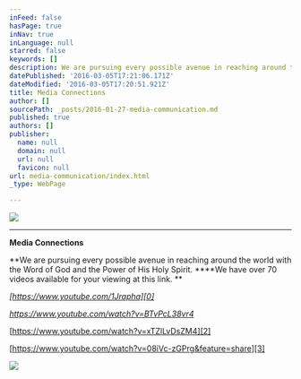 ```yaml
---
inFeed: false
hasPage: true
inNav: true
inLanguage: null
starred: false
keywords: []
description: We are pursuing every possible avenue in reaching around the world with the Word of God and the Power of His Holy Spirit.
datePublished: '2016-03-05T17:21:06.171Z'
dateModified: '2016-03-05T17:20:51.921Z'
title: Media Connections
author: []
sourcePath: _posts/2016-01-27-media-communication.md
published: true
authors: []
publisher:
  name: null
  domain: null
  url: null
  favicon: null
url: media-communication/index.html
_type: WebPage

---
```

![](https://s3-us-west-2.amazonaws.com/the-grid-img/p/24dddf645ffc7c8b29cbde8d7835df94a89008ac.jpg)

****

**Media Connections**

**We are pursuing every possible avenue in reaching around the world with the Word of God and the Power of His Holy Spirit. ****We have over 70 videos available for your viewing at this link. **

_[https://www.youtube.com/1Jrapha][0]_

_[https://www.youtube.com/watch?v=BTvPcL38vr4 ][1]_

[https://www.youtube.com/watch?v=xTZlLvDsZM4][2]

[https://www.youtube.com/watch?v=08iVc-zGPrg&feature=share][3]

[][3]

[][3]

[][2]
![](https://the-grid-user-content.s3-us-west-2.amazonaws.com/4619abe8-f83e-4fcf-a064-35c8d592b05c.png)

[0]: https://www.youtube.com/1Jrapha
[1]: https://www.youtube.com/watch?v=BTvPcL38vr4
[2]: https://www.youtube.com/watch?v=xTZlLvDsZM4
[3]: https://www.youtube.com/watch?v=08iVc-zGPrg&feature=share